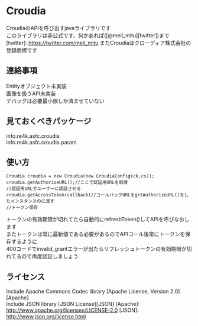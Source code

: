 Croudia
=======

CroudiaのAPIを呼び出すjavaライブラリです  
このライブラリは非公式です、何かあれば([@meil_mitu][twitter])まで  
[twitter]: https://twitter.com/meil_mitu
またCroudiaはクローディア株式会社の登録商標です

連絡事項
--------

Entityオブジェクト未実装  
画像を扱うAPI未実装  
デバッグは必要最小限しか済ませていない

見ておくべきパッケージ
----------------------

info.re4k.asfc.croudia  
info.re4k.asfc.croudia.param

使い方
------

	Croudia croudia = new Croudia(new CroudiaConfig(ck,cs));
	croudia.getAuthorizeURL();//ここで認証用URLを取得
	//認証用URLでユーザーに認証させる
	croudia.getAccessToken(callback)//コールバックURLをgetAuthorizeURL()をしたインスタンスのに渡す
	//トークン保存

トークンの有効期限が切れてたら自動的にrefreshToken()してAPIを呼びなおします  
またトークンは常に最新値である必要があるのでAPIコール後常にトークンを保存するように  
400コードでinvalid_grantエラーが出たらリフレッシュトークンの有効期限が切れてるので再度認証しましょう

ライセンス
----------

Include Apache Commons Codec library [Apache License, Version 2.0][Apache]  
Include JSON library [JSON License][JSON]
[Apache]: http://www.apache.org/licenses/LICENSE-2.0
[JSON]: http://www.json.org/license.html
